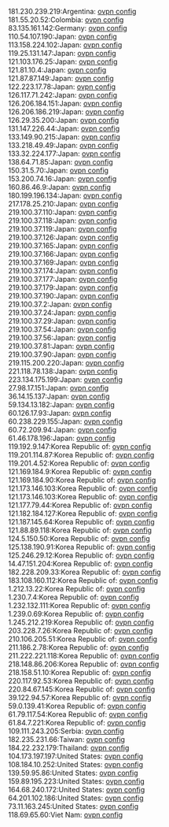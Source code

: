 181.230.239.219:Argentina: [ovpn config](vpn/181_230_239_219.ovpn)  
181.55.20.52:Colombia: [ovpn config](vpn/181_55_20_52.ovpn)  
83.135.161.142:Germany: [ovpn config](vpn/83_135_161_142.ovpn)  
110.54.107.190:Japan: [ovpn config](vpn/110_54_107_190.ovpn)  
113.158.224.102:Japan: [ovpn config](vpn/113_158_224_102.ovpn)  
119.25.131.147:Japan: [ovpn config](vpn/119_25_131_147.ovpn)  
121.103.176.25:Japan: [ovpn config](vpn/121_103_176_25.ovpn)  
121.81.10.4:Japan: [ovpn config](vpn/121_81_10_4.ovpn)  
121.87.87.149:Japan: [ovpn config](vpn/121_87_87_149.ovpn)  
122.223.17.78:Japan: [ovpn config](vpn/122_223_17_78.ovpn)  
126.117.71.242:Japan: [ovpn config](vpn/126_117_71_242.ovpn)  
126.206.184.151:Japan: [ovpn config](vpn/126_206_184_151.ovpn)  
126.206.186.219:Japan: [ovpn config](vpn/126_206_186_219.ovpn)  
126.29.35.200:Japan: [ovpn config](vpn/126_29_35_200.ovpn)  
131.147.226.44:Japan: [ovpn config](vpn/131_147_226_44.ovpn)  
133.149.90.215:Japan: [ovpn config](vpn/133_149_90_215.ovpn)  
133.218.49.49:Japan: [ovpn config](vpn/133_218_49_49.ovpn)  
133.32.224.177:Japan: [ovpn config](vpn/133_32_224_177.ovpn)  
138.64.71.85:Japan: [ovpn config](vpn/138_64_71_85.ovpn)  
150.31.5.70:Japan: [ovpn config](vpn/150_31_5_70.ovpn)  
153.200.74.16:Japan: [ovpn config](vpn/153_200_74_16.ovpn)  
160.86.46.9:Japan: [ovpn config](vpn/160_86_46_9.ovpn)  
180.199.196.134:Japan: [ovpn config](vpn/180_199_196_134.ovpn)  
217.178.25.210:Japan: [ovpn config](vpn/217_178_25_210.ovpn)  
219.100.37.110:Japan: [ovpn config](vpn/219_100_37_110.ovpn)  
219.100.37.118:Japan: [ovpn config](vpn/219_100_37_118.ovpn)  
219.100.37.119:Japan: [ovpn config](vpn/219_100_37_119.ovpn)  
219.100.37.126:Japan: [ovpn config](vpn/219_100_37_126.ovpn)  
219.100.37.165:Japan: [ovpn config](vpn/219_100_37_165.ovpn)  
219.100.37.166:Japan: [ovpn config](vpn/219_100_37_166.ovpn)  
219.100.37.169:Japan: [ovpn config](vpn/219_100_37_169.ovpn)  
219.100.37.174:Japan: [ovpn config](vpn/219_100_37_174.ovpn)  
219.100.37.177:Japan: [ovpn config](vpn/219_100_37_177.ovpn)  
219.100.37.179:Japan: [ovpn config](vpn/219_100_37_179.ovpn)  
219.100.37.190:Japan: [ovpn config](vpn/219_100_37_190.ovpn)  
219.100.37.2:Japan: [ovpn config](vpn/219_100_37_2.ovpn)  
219.100.37.24:Japan: [ovpn config](vpn/219_100_37_24.ovpn)  
219.100.37.29:Japan: [ovpn config](vpn/219_100_37_29.ovpn)  
219.100.37.54:Japan: [ovpn config](vpn/219_100_37_54.ovpn)  
219.100.37.56:Japan: [ovpn config](vpn/219_100_37_56.ovpn)  
219.100.37.81:Japan: [ovpn config](vpn/219_100_37_81.ovpn)  
219.100.37.90:Japan: [ovpn config](vpn/219_100_37_90.ovpn)  
219.115.200.220:Japan: [ovpn config](vpn/219_115_200_220.ovpn)  
221.118.78.138:Japan: [ovpn config](vpn/221_118_78_138.ovpn)  
223.134.175.199:Japan: [ovpn config](vpn/223_134_175_199.ovpn)  
27.98.17.151:Japan: [ovpn config](vpn/27_98_17_151.ovpn)  
36.14.15.137:Japan: [ovpn config](vpn/36_14_15_137.ovpn)  
59.134.13.182:Japan: [ovpn config](vpn/59_134_13_182.ovpn)  
60.126.17.93:Japan: [ovpn config](vpn/60_126_17_93.ovpn)  
60.238.229.155:Japan: [ovpn config](vpn/60_238_229_155.ovpn)  
60.72.209.94:Japan: [ovpn config](vpn/60_72_209_94.ovpn)  
61.46.178.196:Japan: [ovpn config](vpn/61_46_178_196.ovpn)  
119.192.9.147:Korea Republic of: [ovpn config](vpn/119_192_9_147.ovpn)  
119.201.114.87:Korea Republic of: [ovpn config](vpn/119_201_114_87.ovpn)  
119.201.4.52:Korea Republic of: [ovpn config](vpn/119_201_4_52.ovpn)  
121.169.184.9:Korea Republic of: [ovpn config](vpn/121_169_184_9.ovpn)  
121.169.184.90:Korea Republic of: [ovpn config](vpn/121_169_184_90.ovpn)  
121.173.146.103:Korea Republic of: [ovpn config](vpn/121_173_146_103.ovpn)  
121.173.146.103:Korea Republic of: [ovpn config](vpn/121_173_146_103.ovpn)  
121.177.79.44:Korea Republic of: [ovpn config](vpn/121_177_79_44.ovpn)  
121.182.184.127:Korea Republic of: [ovpn config](vpn/121_182_184_127.ovpn)  
121.187.145.64:Korea Republic of: [ovpn config](vpn/121_187_145_64.ovpn)  
121.88.89.118:Korea Republic of: [ovpn config](vpn/121_88_89_118.ovpn)  
124.5.150.50:Korea Republic of: [ovpn config](vpn/124_5_150_50.ovpn)  
125.138.190.91:Korea Republic of: [ovpn config](vpn/125_138_190_91.ovpn)  
125.246.29.12:Korea Republic of: [ovpn config](vpn/125_246_29_12.ovpn)  
14.47.151.204:Korea Republic of: [ovpn config](vpn/14_47_151_204.ovpn)  
182.228.209.33:Korea Republic of: [ovpn config](vpn/182_228_209_33.ovpn)  
183.108.160.112:Korea Republic of: [ovpn config](vpn/183_108_160_112.ovpn)  
1.212.13.22:Korea Republic of: [ovpn config](vpn/1_212_13_22.ovpn)  
1.230.7.4:Korea Republic of: [ovpn config](vpn/1_230_7_4.ovpn)  
1.232.132.111:Korea Republic of: [ovpn config](vpn/1_232_132_111.ovpn)  
1.239.0.69:Korea Republic of: [ovpn config](vpn/1_239_0_69.ovpn)  
1.245.212.219:Korea Republic of: [ovpn config](vpn/1_245_212_219.ovpn)  
203.228.7.26:Korea Republic of: [ovpn config](vpn/203_228_7_26.ovpn)  
210.106.205.51:Korea Republic of: [ovpn config](vpn/210_106_205_51.ovpn)  
211.186.2.78:Korea Republic of: [ovpn config](vpn/211_186_2_78.ovpn)  
211.222.221.118:Korea Republic of: [ovpn config](vpn/211_222_221_118.ovpn)  
218.148.86.206:Korea Republic of: [ovpn config](vpn/218_148_86_206.ovpn)  
218.158.51.10:Korea Republic of: [ovpn config](vpn/218_158_51_10.ovpn)  
220.117.92.53:Korea Republic of: [ovpn config](vpn/220_117_92_53.ovpn)  
220.84.67.145:Korea Republic of: [ovpn config](vpn/220_84_67_145.ovpn)  
39.122.94.57:Korea Republic of: [ovpn config](vpn/39_122_94_57.ovpn)  
59.0.139.41:Korea Republic of: [ovpn config](vpn/59_0_139_41.ovpn)  
61.79.117.54:Korea Republic of: [ovpn config](vpn/61_79_117_54.ovpn)  
61.84.7.221:Korea Republic of: [ovpn config](vpn/61_84_7_221.ovpn)  
109.111.243.205:Serbia: [ovpn config](vpn/109_111_243_205.ovpn)  
182.235.231.66:Taiwan: [ovpn config](vpn/182_235_231_66.ovpn)  
184.22.232.179:Thailand: [ovpn config](vpn/184_22_232_179.ovpn)  
104.173.197.197:United States: [ovpn config](vpn/104_173_197_197.ovpn)  
108.184.10.252:United States: [ovpn config](vpn/108_184_10_252.ovpn)  
139.59.95.86:United States: [ovpn config](vpn/139_59_95_86.ovpn)  
159.89.195.223:United States: [ovpn config](vpn/159_89_195_223.ovpn)  
164.68.240.172:United States: [ovpn config](vpn/164_68_240_172.ovpn)  
64.201.102.186:United States: [ovpn config](vpn/64_201_102_186.ovpn)  
73.11.163.245:United States: [ovpn config](vpn/73_11_163_245.ovpn)  
118.69.65.60:Viet Nam: [ovpn config](vpn/118_69_65_60.ovpn)  
